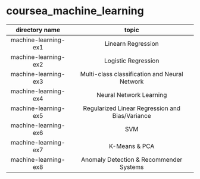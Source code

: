 # coursea_machine_learning
|directory name| topic|
|:---:|:---:|
|machine-learning-ex1|Linearn Regression|
|machine-learning-ex2|Logistic Regression|
|machine-learning-ex3|Multi-class classification and Neural Network|
|machine-learning-ex4|Neural Network Learning|
|machine-learning-ex5|Regularized Linear Regression and Bias/Variance|
|machine-learning-ex6|SVM|
|machine-learning-ex7|K-Means & PCA|
|machine-learning-ex8|Anomaly Detection & Recommender Systems|
